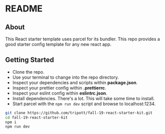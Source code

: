 # README

## About

This React starter template uses parcel for its bundler. This repo provides a good starter config template for any new react app.

## Getting Started

- Clone the repo.
- Use your terminal to change into the repo directory.
- Inspect your dependencies and scripts within **package.json**.
- Inspect your prettier config within **.prettierrc**.
- Inspect your eslint config within **eslintrc.json**.
- Install dependencies. There's a lot. This will take some time to install.
- Start parcel with the `npm run dev` script and browse to localhost:1234.

```bash
git clone https://github.com/tripott/fall-19-react-starter-kit.git
cd fall-19-react-starter-kit
npm i
npm run dev
```
